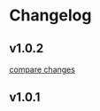 # Changelog


## v1.0.2

[compare changes](https://github.com/LouisLSCHVN/nuxt-form/compare/v1.0.1...v1.0.2)

## v1.0.1

